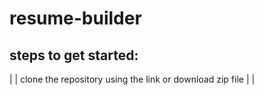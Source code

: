 # resume-builder
## steps to get started:
 | | clone the repository using the link or download zip file
 | | 
